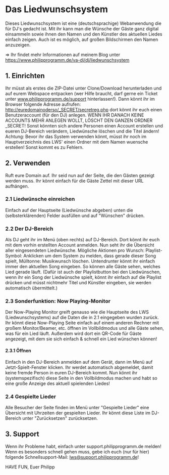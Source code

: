 # Das Liedwunschsystem

Dieses Liedwunschsystem ist eine (deutschsprachige) Webanwendung die für DJ's gedacht ist. Mit ihr kann man die Wünsche der Gäste ganz digital einsammeln sowie ihnen den Namen und den Künstler des aktuellen Liedes einfach zeigen. Auch ist es möglich, auf großen Bildschirmen den Namen anzuzeigen.

=> Ihr findet mehr Informationen auf meinem Blog unter <https://www.philipprogramm.de/va-dj/dj/liedwunschsystem>

## 1. Einrichten
Ihr müsst als erstes die ZIP-Datei unter Clone/Download herunterladen und auf eurem Webspace entpacken (wer Hilfe braucht, darf gerne ein Ticket unter www.philipprogramm.de/support hinterlassen!). Dann könnt ihr im Browser folgende Adresse aufrufen: <http://euredomainoderso/_SECRET/secretreg.php> dort könnt ihr euch einen Benutzeraccount (für den DJ) anlegen.
WENN IHR DANACH KEINE ACCOUNTS MEHR ANLEGEN WOLLT, LÖSCHT DEN GANZEN ORDNER _SECRET! Sonst könnten sich andere Personen einen Account erstellen und eueren DJ-Bereich verändern, Liedwünsche löschen und die Titel ändern!
Achtung: Bevor ihr das System verwenden könnt, müsst ihr noch im Hauptverzeichnis des LWS' einen Ordner mit dem Namen wuensche erstellen! Sonst kommt es zu Fehlern.

## 2. Verwenden
Ruft eure Domain auf. Ihr seid nun auf der Seite, die den Gästen gezeigt werden muss. Ihr könnt einfach für die Gäste Zettel mit dieser URL aufhängen.

### 2.1 Liedwünsche einreichen
Einfach auf der Hauptseite (Liedwünsche abgeben) unten die (selbsterklärenden) Felder ausfüllen und auf "Wünschen" drücken.

### 2.2 Der DJ-Bereich
Als DJ geht ihr im Menü (oben rechts) auf DJ-Bereich. Dort könnt ihr euch mit dem vorhin erstellten Account anmelden. Nun seht ihr die Übersicht aller eingesendeten Liedwünsche. Mögliche Aktionen pro Wunsch: Playlist-Symbol: Anklicken um dem System zu melden, dass gerade dieser Song spielt, Mülltonne: Musikwunsch löschen.
Untendrunter könnt ihr einfach immer den aktuellen Song eingeben. So können alle Gäste sehen, welches Lied gerade läuft. (Dafür ist auch der Playlistbutton bei den Liedwünschen, wenn ihr ein Song der Liedwünsche spielt, könnt ihr einfach auf die Playlist drücken und müsst nichtmehr Titel und Künstler eingeben, sie werden automatisch übermittelt.)

### 2.3 Sonderfunktion: Now Playing-Monitor
Der Now-Playing Monitor greift genauso wie die Hauptseite des LWS (Liedwunschsystems) auf die Daten die in 2.1 eingegeben wurden zurück. Ihr könnt diese Now-Playing Seite einfach auf einem anderen Rechner mit großem Monitor/Beamer, etc. öffnen im Vollbildmodus und alle Gäste sehen, was für ein Lied läuft. Außerdem wird dort ein QR-Code für Gäste angezeigt, mit dem sie sich einfach & schnell ein Lied wünschen können!
#### 2.3.1 Öffnen
Einfach in den DJ-Bereich anmelden auf dem Gerät, dann im Menü auf Jetzt-Spielt-Fenster klicken. Ihr werdet automatisch abgemeldet, damit keine fremde Person in euren DJ-Bereich kommt. Nun könnt ihr (systemspezifisch) diese Seite in den Vollbildmodus machen und habt so eine große Anzeige des aktuell spielenden Liedes!

### 2.4 Gespielte Lieder
Alle Besucher der Seite finden im Menü unter "Gespielte Lieder" eine Übersicht mit Uhrzeiten der gespielten Lieder. Ihr könnt diese Liste im DJ-Bereich unter "Zurücksetzen" zurücksetzen.

## 3. Support
Wenn ihr Probleme habt, einfach unter support.philipprogramm.de melden! Wenn es besonders schnell gehen muss, gebe ich euch (nur für hier) folgende Schnellsupport-Mail: lws@support.philipprogramm.de!

HAVE FUN,
Euer Philipp
